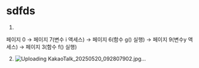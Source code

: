 # sdfds

1.
 페이지 0 → 페이지 7(변수 i 액세스) → 페이지 6(함수 g() 실행) 
→ 페이지 9(변수y 액세스) → 페이지 3(함수 f() 실행)


2. ![Uploading KakaoTalk_20250520_092807902.jpg…]()
